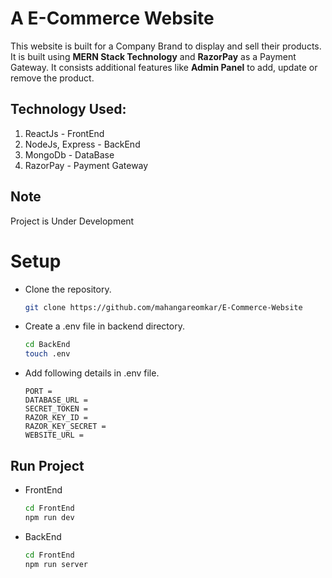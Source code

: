 # A E-Commerce Website
This website is built for a Company Brand to display and sell their products. It is built using **MERN Stack Technology** and **RazorPay** as a Payment Gateway. It consists additional features like **Admin Panel** to add, update or remove the product. 

## Technology Used:
1. ReactJs - FrontEnd
2. NodeJs, Express - BackEnd
3. MongoDb - DataBase
4. RazorPay - Payment Gateway

## Note
Project is Under Development

# Setup
- Clone the repository.
    ```bash
    git clone https://github.com/mahangareomkar/E-Commerce-Website
    ```
- Create a .env file in backend directory.
    ```bash
    cd BackEnd
    touch .env
    ```
- Add following details in .env file.
    ```
    PORT = 
    DATABASE_URL = 
    SECRET_TOKEN = 
    RAZOR_KEY_ID = 
    RAZOR_KEY_SECRET = 
    WEBSITE_URL = 
    ```

## Run Project
- FrontEnd
    ```bash
    cd FrontEnd
    npm run dev
    ```
- BackEnd
    ```bash
    cd FrontEnd
    npm run server
    ```